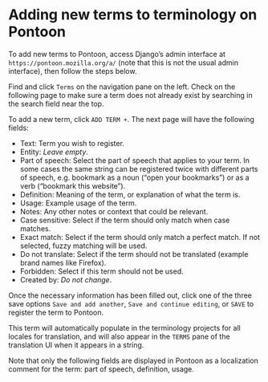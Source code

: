 # Adding new terms to terminology on Pontoon

To add new terms to Pontoon, access Django’s admin interface at `https://pontoon.mozilla.org/a/` (note that this is not the usual admin interface), then follow the steps below.

Find and click `Terms` on the navigation pane on the left. Check on the following page to make sure a term does not already exist by searching in the search field near the top.

To add a new term, click `ADD TERM +`. The next page will have the following fields:

* Text: Term you wish to register.
* Entity: *Leave empty*.
* Part of speech: Select the part of speech that applies to your term. In some cases the same string can be registered twice with different parts of speech, e.g. bookmark as a noun (“open your bookmarks”) or as a verb (“bookmark this website”).
* Definition: Meaning of the term, or explanation of what the term is.
* Usage: Example usage of the term.
* Notes: Any other notes or context that could be relevant.
* Case sensitive: Select if the term should only match when case matches.
* Exact match: Select if the term should only match a perfect match. If not selected, fuzzy matching will be used.
* Do not translate: Select if the term should not be translated (example brand names like Firefox).
* Forbidden: Select if this term should not be used.
* Created by: *Do not change*.

Once the necessary information has been filled out, click one of the three save options `Save and add another`, `Save and continue editing`, or `SAVE` to register the term to Pontoon.

This term will automatically populate in the terminology projects for all locales for translation, and will also appear in the `TERMS` pane of the translation UI when it appears in a string.

Note that only the following fields are displayed in Pontoon as a localization comment for the term: part of speech, definition, usage.
